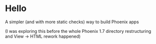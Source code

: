 # Hello

A simpler (and with more static checks) way to build Phoenix apps

(I was exploring this before the whole Phoenix 1.7 directory restructuring and View -> HTML rework happened)
